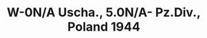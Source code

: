 ---
layout: product
title: "W-0N/A Uscha., 5.0N/A- Pz.Div., Poland 1944"
price: "TBA" 
desc: "Maketa"
img_path: "/assets/img/RDM35005.jpg"
brand: "N/A"
available: false
special_offer: false
new: false
soon: false
cat: "010000"
subcat: "013100"
subsubcat: "0N/A"
sifra: "RDM35005"
popular: false
---
